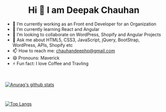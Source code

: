 <h1 style="text-align:center"> Hi 👋 I am Deepak Chauhan</h1>

- 🔭 I’m currently working as an Front end Developer for an Organization
- 🌱 I’m currently learning React and Angular
- 👯 I’m looking to collaborate on WordPress, Shopify and Angular Projects
- 💬 Ask me about HTML5, CSS3, JavaScript, jQuery, BootStrap, WordPress, APIs, Shopify etc
- 📫 How to reach me: <a href="mailto:chauhandeephp@gmail.com">chauhandeephp@gmail.com</a>
- 😄 Pronouns: Maverick
- ⚡ Fun fact: I love Coffee and Travling

<br>

[![Anurag's github stats](https://github-readme-stats.vercel.app/api?username=c&show_icons=true&theme=synthwave)](https://github.com/maverickdeepak/github-readme-stats)

<br>

[![Top Langs](https://github-readme-stats.vercel.app/api/top-langs/?username=maverickdeepak&layout=compact)](https://github.com/maverickdeepak/github-readme-stats)

<br>
